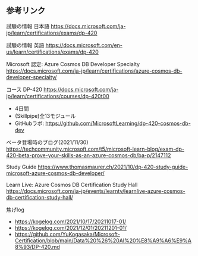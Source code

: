 
## 参考リンク

試験の情報 日本語
https://docs.microsoft.com/ja-jp/learn/certifications/exams/dp-420

試験の情報 英語
https://docs.microsoft.com/en-us/learn/certifications/exams/dp-420

Microsoft 認定: Azure Cosmos DB Developer Specialty
https://docs.microsoft.com/ja-jp/learn/certifications/azure-cosmos-db-developer-specialty/

コース DP-420
https://docs.microsoft.com/ja-jp/learn/certifications/courses/dp-420t00

- 4日間
- (Skillpipe)全13モジュール
- GitHubラボ: https://github.com/MicrosoftLearning/dp-420-cosmos-db-dev

ベータ登場時のブログ(2021/11/30)
https://techcommunity.microsoft.com/t5/microsoft-learn-blog/exam-dp-420-beta-prove-your-skills-as-an-azure-cosmos-db/ba-p/2147112

Study Guide
https://www.thomasmaurer.ch/2021/10/dp-420-study-guide-microsoft-azure-cosmos-db-developer/

Learn Live: Azure Cosmos DB Certification Study Hall
https://docs.microsoft.com/ja-jp/events/learntv/learnlive-azure-cosmos-db-certification-study-hall/

焦げlog
- https://kogelog.com/2021/10/17/20211017-01/
- https://kogelog.com/2021/12/01/20211201-01/
- https://github.com/YuKogasaka/Microsoft-Certification/blob/main/Data%20%26%20AI%20%E8%A9%A6%E9%A8%93/DP-420.md